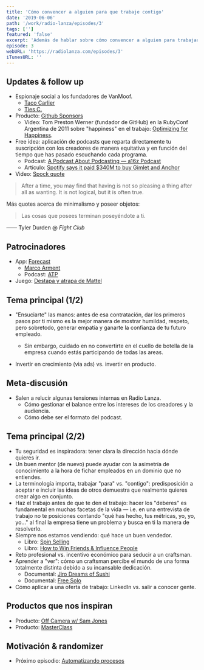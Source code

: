 ```yaml
---
title: 'Cómo convencer a alguien para que trabaje contigo'
date: '2019-06-06'
path: '/work/radio-lanza/episodes/3'
tags: ['']
featured: 'false'
excerpt: 'Además de hablar sobre cómo convencer a alguien para trabajar con nosotros, en este capítulo tienes el "bonus" de escuchar una meta-discusión improvisada sobre Radio Lanza. Nos ponemos a debatir si el formato de "Marc y Jimmy se desmadran y terminan en verengenales desconocidos" es de valor o no para la audiencia. No dudes en unirte a la conversación y compartir tu opinión en @radio_lanza.'
episode: 3
webURL: 'https://radiolanza.com/episodes/3'
iTunesURL: ''
---
```


## Updates & follow up

- Espionaje social a los fundadores de VanMoof.
  - [Taco Carlier](https://www.linkedin.com/in/tacocarlier/)
  - [Ties C.](https://www.linkedin.com/in/tmidas/)
- Producto: [Github Sponsors](https://github.com/sponsors)
  - Video: Tom Preston Werner (fundador de GitHub) en la RubyConf Argentina de 2011 sobre "happiness" en el trabajo: [Optimizing for Happiness](https://www.youtube.com/watch?v=ZFPRYRukeOU).
- Free idea: aplicación de podcasts que reparta directamente tu suscripción con los creadores de manera equitativa y en función del tiempo que has pasado escuchando cada programa.
  - Podcast: [A Podcast About Podcasting — a16z Podcast](https://a16z.com/2019/04/02/podcast-about-podcasting-industry-ecosystem-state-of-podcasting-2019/)
  - Artículo: [Spotify says it paid \$340M to buy Gimlet and Anchor](https://techcrunch.com/2019/02/14/spotify-gimlet-anchor-340-million/)
- Video: [Spock quote](https://www.youtube.com/watch?v=QcxWxNO8idc)

> After a time, you may find that having is not so pleasing a thing after all as wanting. It is not logical, but it is often true.

Más quotes acerca de minimalismo y poseer objetos:

> Las cosas que posees terminan poseyéndote a ti.

—— Tyler Durden @ _Fight Club_

## Patrocinadores

- App: [Forecast](https://overcast.fm/forecast)
  - [Marco Arment](https://en.wikipedia.org/wiki/Marco_Arment)
  - Podcast: [ATP](https://atp.fm)
- Juego: [Destapa y atrapa de Mattel](https://www.amazon.com/dp/B079KDNLQZ/)

## Tema principal (1/2)

- "Ensuciarte" las manos: antes de esa contratación, dar los primeros pasos por ti mismo es la mejor manera de mostrar humildad, respeto, pero sobretodo, generar empatía y ganarte la confianza de tu futuro empleado.

  - Sin embargo, cuidado en no convertirte en el cuello de botella de la empresa cuando estás participando de todas las areas.

- Invertir en crecimiento (via ads) vs. invertir en producto.

## Meta-discusión

- Salen a relucir algunas tensiones internas en Radio Lanza.
  - Cómo gestionar el balance entre los intereses de los creadores y la audiencia.
  - Cómo debe ser el formato del podcast.

## Tema principal (2/2)

- Tu seguridad es inspiradora: tener clara la dirección hacia dónde quieres ir.
- Un buen mentor (de nuevo) puede ayudar con la asimetría de conocimiento a la hora de fichar empleados en un dominio que no entiendes.
- La terminología importa, trabajar "para" vs. "contigo": predisposición a aceptar e incluir las ideas de otros demuestra que realmente quieres crear algo en conjunto.
- Haz el trabajo antes de que te den el trabajo: hacer los "deberes" es fundamental en muchas facetas de la vida — i.e. en una entrevista de trabajo no te posiciones contando "qué has hecho, tus métricas, yo, yo, yo..." al final la empresa tiene un problema y busca en ti la manera de resolverlo.
- Siempre nos estamos vendiendo: qué hace un buen vendedor.
  - Libro: [Spin Selling](https://www.amazon.com/dp/0070511136/)
  - Libro: [How to Win Friends & Influence People](https://www.amazon.com/dp/B0006IU7JK/)
- Reto profesional vs. incentivo económico para seducir a un craftsman.
- Aprender a "ver": cómo un craftsman percibe el mundo de una forma totalmente distinta debido a su incansable dedicación.
  - Documental: [Jiro Dreams of Sushi](https://en.wikipedia.org/wiki/Jiro_Dreams_of_Sushi)
  - Documental: [Free Solo](https://en.wikipedia.org/wiki/Free_Solo)
- Cómo aplicar a una oferta de trabajo: LinkedIn vs. salir a conocer gente.

## Productos que nos inspiran

- Producto: [Off Camera w/ Sam Jones](https://offcamera.com)
- Producto: [MasterClass](https://www.masterclass.com)

## Motivación & randomizer

- Próximo episodio: [Automatizando procesos](https://radiolanza.com/episodes/4)
